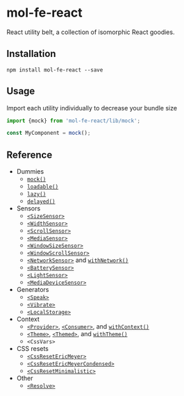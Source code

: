 # mol-fe-react

React utility belt, a collection of isomorphic React goodies.

## Installation

```shell
npm install mol-fe-react --save
```

## Usage

Import each utility individually to decrease your bundle size

```js
import {mock} from 'mol-fe-react/lib/mock';

const MyComponent = mock();
```

## Reference

  - Dummies
     - [`mock()`](./docs/mock.md)
     - [`loadable()`](./docs/loadable.md)
     - [`lazy()`](./docs/lazy.md)
     - [`delayed()`](./docs/delayed.md)
  - Sensors
     - [`<SizeSensor>`](./docs/SizeSensor.md)
     - [`<WidthSensor>`](./docs/WidthSensor.md)
     - [`<ScrollSensor>`](./docs/ScrollSensor.md)
     - [`<MediaSensor>`](./docs/MediaSensor.md)
     - [`<WindowSizeSensor>`](./docs/WindowSizeSensor.md)
     - [`<WindowScrollSensor>`](./docs/WindowScrollSensor.md)
     - [`<NetworkSensor>`](./docs/NetworkSensor.md) and [`withNetwork()`](./docs/NetworkSensor.md#withnetwork)
     - [`<BatterySensor>`](./docs/BatterySensor.md)
     - [`<LightSensor>`](./docs/LightSensor.md)
     - [`<MediaDeviceSensor>`](./docs/MediaDeviceSensor.md)
  - Generators
     - [`<Speak>`](./docs/Speak.md)
     - [`<Vibrate>`](./docs/Vibrate.md)
     - [`<LocalStorage>`](./docs/LocalStorage.md)
  - Context
     - [`<Provider>`](./docs/context.md#provider), [`<Consumer>`](./docs/context.md#consumer), and [`withContext()`](./docs/context.md#withcontext)
     - [`<Theme>`](./docs/theme.md#theme), [`<Themed>`](./docs/theme.md#themed), and [`withTheme()`](./docs/theme.md#withtheme)
     - `<CssVars>`
  - CSS resets
     - [`<CssResetEricMeyer>`](./docs/CssResetEricMeyer.md)
     - [`<CssResetEricMeyerCondensed>`](./docs/CssResetEricMeyerCondensed.md)
     - [`<CssResetMinimalistic>`](./docs/CssResetMinimalistic.md)
  - Other
     - [`<Resolve>`](./docs/Resolve.md)
